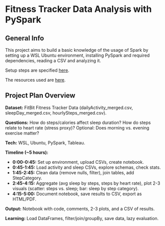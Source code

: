 # Fitness Tracker Data Analysis with PySpark

## General Info

This project aims to build a basic knowledge of the usage of Spark by setting up a WSL Ubuntu environment, installing PySpark and required dependencies, reading a CSV and analyzing it.

Setup steps are specified [here](./docs/setup.md).

The resources used are [here](./docs/resources.md).

## Project Plan Overview

**Dataset:** FitBit Fitness Tracker Data (dailyActivity_merged.csv, sleepDay_merged.csv, hourlySteps_merged.csv).

**Questions:** How do steps/calories affect sleep duration? How do steps relate to heart rate (stress proxy)? Optional: Does morning vs. evening exercise matter?

**Tech:** WSL, Ubuntu, PySpark, Tableau.

**Timeline (~5 hours):**
- **0:00-0:45:** Set up environment, upload CSVs, create notebook.
- **0:45-1:45:** Load activity and sleep CSVs, explore schemas, check stats.
- **1:45-2:45:** Clean data (remove nulls, filter), join tables, add StepCategory.
- **2:45-4:15:** Aggregate (avg sleep by steps, steps by heart rate), plot 2-3 visuals (scatter: steps vs. sleep; bar: sleep by step category).
- **4:15-5:00:** Document notebook, save results to CSV, export as HTML/PDF.

**Output:** Notebook with code, comments, 2-3 plots, and a CSV of results.

**Learning:** Load DataFrames, filter/join/groupBy, save data, lazy evaluation.
